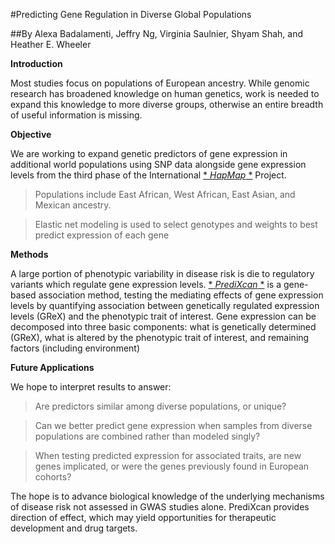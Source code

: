 #Predicting Gene Regulation in Diverse Global Populations

##By Alexa Badalamenti, Jeffry Ng, Virginia Saulnier, Shyam Shah, and Heather E. Wheeler

**Introduction**

  Most studies focus on populations of European ancestry. While genomic research has broadened knowledge on human genetics, work is needed to expand this knowledge to more diverse groups, otherwise an entire breadth of useful information is missing.
  
**Objective**

  We are working to expand genetic predictors of gene expression in additional world populations using SNP data alongside gene expression levels from the third phase of the International [* *HapMap* *](http://hapmap.ncbi.nlm.nih.gov/index.html.en)  Project.
  
>Populations include East African, West African, East Asian, and Mexican ancestry.
  
>Elastic net modeling is used to select genotypes and weights to best predict expression of each gene

**Methods**

  A large portion of phenotypic variability in disease risk is die to regulatory variants which regulate gene expression levels. [* *PrediXcan* *](http://www.nature.com/ng/journal/v47/n9/full/ng.3367.html) is a gene-based association method, testing the mediating effects of gene expression levels by quantifying association between genetically regulated expression levels (GReX) and the phenotypic trait of interest. Gene expression can be decomposed into three basic components: what is genetically determined (GReX), what is altered by the phenotypic trait of interest, and remaining factors (including environment)

**Future Applications**

  We hope to interpret results to answer:
  
> Are predictors similar among diverse populations, or unique?
  
> Can we better predict gene expression when samples from diverse populations are combined rather than modeled singly?

>When testing predicted expression for associated traits, are new genes implicated, or were the genes previously found in European cohorts?
  
  The hope is to advance biological knowledge of the underlying mechanisms of disease risk not assessed in GWAS studies alone. PrediXcan provides direction of effect, which may yield opportunities for therapeutic development and drug targets.
